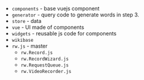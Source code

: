 * `components` - base vuejs component
* `generator` - query code to generate words in step 3.
* `store` - data
* `vue` - UI made of components
* `widgets` - reusable js code for components
* `wikibase`
* `rw.js` - master
  * `rw.Record.js`
  * `rw.RecordWizard.js`
  * `rw.RequestQueue.js`
  * `rw.VideoRecorder.js`
